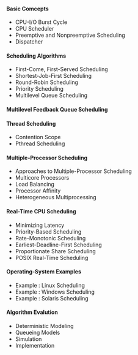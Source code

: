 #### Basic Comcepts
- CPU-I/O Burst Cycle
- CPU Scheduler
- Preemptive and Nonpreemptive Scheduling
- Dispatcher

#### Scheduling Algorithms
- First-Come, First-Served Scheduling
- Shortest-Job-First Scheduling
- Round-Robin Scheduling
- Priority Scheduling
- Multilevel Queue Scheduling

#### Multilevel Feedback Queue Scheduling

#### Thread Scheduling
- Contention Scope
- Pthread Scheduling

#### Multiple-Processor Scheduling
- Approaches to Multiple-Processor Scheduling
- Multicore Processors
- Load Balancing
- Processor Affinity 
- Heterogeneous Multiprocessing 

#### Real-Time CPU Scheduling
- Minimizing Latency
- Priority-Based Scheduling
- Rate-Monotonic Scheduling
- Earliest-Deadline-First Scheduling 
- Proportionate Share Scheduling
- POSIX Real-Time Scheduling

#### Operating-System Examples
- Example : Linux Scheduling
- Example : Windows Scheduling
- Example : Solaris Scheduling


#### Algorithm Evalution
- Deterministic Modeling
- Queueing Models
- Simulation
- Implementation
